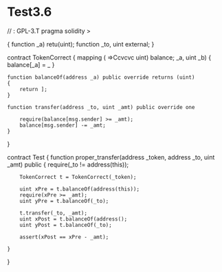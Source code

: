 # Test3.6
// : GPL-3.T
pragma solidity >

{
function  _a)  retu(uint);
    function _to, uint external;
    }

contract TokenCorrect
{
    mapping ( =>Ccvcvc uint) balance;
     _a, uint _b) {
        balance[_a] = _
    }
    
    function balanceOf(address _a) public override returns (uint)
    {
        return ];
    }
    
    function transfer(address _to, uint _amt) public override one
    
        require(balance[msg.sender] >= _amt);
        balance[msg.sender] -= _amt;
    }
}

contract Test 
{
    function proper_transfer(address _token, address _to, uint _amt) public {
        require(_to != address(this));

        TokenCorrect t = TokenCorrect(_token);

        uint xPre = t.balanceOf(address(this));
        require(xPre >= _amt);
        uint yPre = t.balanceOf(_to);

        t.transfer(_to, _amt);
        uint xPost = t.balanceOf(address();
        uint yPost = t.balanceOf(_to);

        assert(xPost == xPre - _amt);

    }
}
